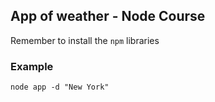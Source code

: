 ## App of weather - Node Course

Remember to install the ```npm``` libraries

### Example

```
node app -d "New York"
```
